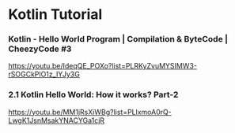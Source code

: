 # Kotlin Tutorial

### Kotlin - Hello World Program | Compilation & ByteCode | CheezyCode #3
https://youtu.be/IdeqQE_POXo?list=PLRKyZvuMYSIMW3-rSOGCkPlO1z_IYJy3G
### 2.1 Kotlin Hello World: How it works? Part-2
https://youtu.be/MM1jRsXiWBg?list=PLlxmoA0rQ-LwgK1JsnMsakYNACYGa1cjR
